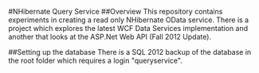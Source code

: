 #NHibernate Query Service
##Overview
This repository contains experiments in creating a read only NHibernate OData service. There is a project which explores the latest WCF Data Services implementation and another that looks at the ASP.Net Web API (Fall 2012 Update).

##Setting up the database
There is a SQL 2012 backup of the database in the root folder which requires a login "queryservice".

